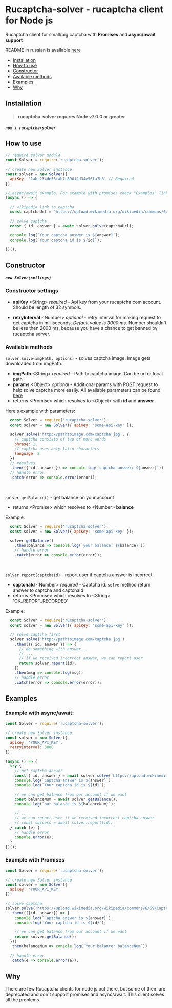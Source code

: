 # Rucaptcha-solver - rucaptcha client for Node js

Rucaptcha client for small/big captcha with **Promises** and **async/await support**

README in russian is available [here](#asd)

- [Installation](#installation)
- [How to use](#how-to-use)
- [Constructor](#constructor)
- [Available methods](#available-methods)
- [Examples](#examples)
- [Why](#why)

## Installation
> #### rucaptcha-solver requires Node v7.0.0 or greater

##### `npm i rucaptcha-solver`

## How to use
```javascript
// require solver module
const Solver = require('rucaptcha-solver');

// create new Solver instance
const solver = new Solver({
  apiKey: '1abc234de56fab7c89012d34e56fa7b8' // Required
});

// async/await example. For example with promises check "Examples" link above
(async () => {

  // wikipedia link to captcha
  const captchaUrl = 'https://upload.wikimedia.org/wikipedia/commons/6/69/Captcha.jpg';

  // solve captcha
  const { id, answer } = await solver.solve(captchaUrl);

  console.log(`Your captcha answer is ${answer}`);
  console.log(`Your captcha id is ${id}`);

})();
```
## Constructor
##### `new Solver(settings)`

### Constructor settings
- **apiKey** &lt;String&gt; *required* - Api key from your rucaptcha.com account. Should be length of 32 symbols.

- **retryInterval** &lt;Number&gt; *optional* - retry interval for making request to get captcha in milliseconds. *Default value is 3000 ms*. Number shouldn't be less then 2000 ms, because you have a chance to get banned by rucaptcha server.

### Available methods

`solver.solve(imgPath, options)` - solves captcha image. Image gets downloaded from imgPath.

  - **imgPath** &lt;String&gt; *required* - Path to captcha image. Can be url or local path
  - **params** &lt;Object&gt; *optional* - Additional params with POST request to help solve captcha more easily. All available parameters can be found [here](https://rucaptcha.com/api-rucaptcha#solving_captchas)
  - returns &lt;Promise&gt; which resolves to &lt;Object&gt; with **id** and **answer**

  Here's example with parameters:
  ```javascript
    const Solver = require('rucaptcha-solver');
    const solver = new Solver({ apiKey: 'some-api-key' });

    solver.solve('http://pathtoimage.com/captcha.jpg', {     
      // captcha consists of two or more words
      phrase: 1,
      // captcha uses only latin characters
      language: 2
    })
    // resolves
    .then(({ id, answer }) => console.log(`captcha answer: ${answer}`))
    // handle error
    .catch(error => console.error(error));
  ```
<br>

`solver.getBalance()` - get balance on your account
  - returns &lt;Promise&gt; which resolves to &lt;Number&gt; **balance**

  Example:
  ```javascript
    const Solver = require('rucaptcha-solver');
    const solver = new Solver({ apiKey: 'some-api-key' });

    solver.getBalance()
      .then(balance => console.log(`your balance: ${balance}`))
      // handle error
      .catch(error => console.error(error));
  ```
<br>

`solver.report(captchaId)` - report user if captcha answer is incorrect
  - **captchaId** &lt;Number&gt; *required* - Captcha id. `solve` method return answer to captcha and captchaId
  - returns &lt;Promise&gt; which resolves to &lt;String&gt; 'OK_REPORT_RECORDED'

  Example:
  ```javascript
    const Solver = require('rucaptcha-solver');
    const solver = new Solver({ apiKey: 'some-api-key' });

    // solve captcha first
    solver.solve('http://pathtoimage.com/captcha.jpg')
      .then(({ id, answer }) => {
        // do something with answer...
        // ...
        // if we received incorrect answer, we can report user
        return solver.report(id);
      })
      .then(msg => console.log(msg))
      // handle error
      .catch(error => console.error(error));
  ```

## Examples
### Example with async/await:
```javascript
const Solver = require('rucaptcha-solver');

// create new Solver instance
const solver = new Solver({
  apiKey: 'YOUR_API_KEY',
  retryInterval: 3000
});

(async () => {
  try {
    // get captcha answer
    const { id, answer } = await solver.solve('https://upload.wikimedia.org/wikipedia/commons/6/69/Captcha.jpg');
    console.log(`Captcha answer is ${answer}`);
    console.log(`Your captcha id is ${id}`);

    // we can get balance from our account if we want
    const balanceNum = await solver.getBalance();
    console.log(`our balance is ${balanceNum}`);

    // ...
    // we can report user if we received incorrect captcha answer
    // const success = await solver.report(id);
  } catch (e) {
    // handle error
    console.error(e);
  }
})();
```

### Example with Promises
```javascript
const Solver = require('rucaptcha-solver');

// create new Solver instance
const solver = new Solver({
  apiKey: 'YOUR_API_KEY'
});

// solve captcha
solver.solve('https://upload.wikimedia.org/wikipedia/commons/6/69/Captcha.jpg')
  .then((({id, answer}) => {
    console.log(`Captcha answer is ${answer}`);
    console.log(`Your captcha id is ${id}`);

    // we can get balance from our account if we want
    return solver.getBalance();
  }))
  .then(balanceNum => console.log(`Your balance: balanceNum`))

  // handle error
  .catch(e => console.error(e));
```

## Why
There are few Rucaptcha clients for node js out there, but some of them are deprecated and don't support promises and async/await. This client solves all the problems.
